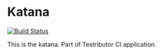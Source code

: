 # Katana

[![Build Status](http://www.testributor.com/projects/34-katana/status?branch=master)][testributor]

[testributor]: http://www.testributor.com/projects/34-katana

This is the katana. Part of Testributor CI application.
